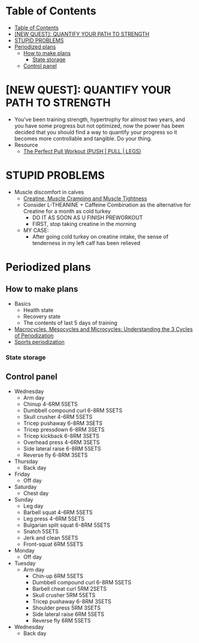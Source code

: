 # Table of Contents
- [Table of Contents](#table-of-contents)
- [\[NEW QUEST\]: QUANTIFY YOUR PATH TO STRENGTH](#new-quest-quantify-your-path-to-strength)
- [STUPID PROBLEMS](#stupid-problems)
- [Periodized plans](#periodized-plans)
  - [How to make plans](#how-to-make-plans)
    - [State storage](#state-storage)
  - [Control panel](#control-panel)

# \[NEW QUEST\]: QUANTIFY YOUR PATH TO STRENGTH
- You've been training strength, hypertrophy for almost two years, and you have some progress but not optimized, now the power has been decided that you should find a way to quantify your progress so it becomes more controllable and tangible. Do your thing.
- Resource
  - [The Perfect Pull Workout (PUSH | PULL | LEGS)](https://www.youtube.com/watch?v=IOl42YpK_Es)

# STUPID PROBLEMS
- Muscle discomfort in calves
  - [Creatine, Muscle Cramping and Muscle Tightness](http://www.andersenchiro.com/Creatine,%20Muscle%20Cramping%20and%20Muscle%20Tightness.htm)
  - Consider L-THEANINE + Caffeine Combination as the alternative for Creatine for a month as cold turkey 
    - DO IT AS SOON AS U FINISH PREWORKOUT
    - FIRST, stop taking creatine in the morning
  - MY CASE:
    - After going cold turkey on creatine intake, the sense of tenderness in my left calf has been relieved

# Periodized plans
## How to make plans
- Basics
  - Health state
  - Recovery state
  - The contents of last 5 days of training
- [Macrocycles, Mesocycles and Microcycles: Understanding the 3 Cycles of Periodization](https://www.trainingpeaks.com/blog/macrocycles-mesocycles-and-microcycles-understanding-the-3-cycles-of-periodization/#:~:text=A%20mesocycle%20refers%20to%20a,usually%20a%20week%20of%20training.)
- [Sports periodization](https://en.wikipedia.org/wiki/Sports_periodization#:~:text=The%20microcycle%20is%20generally%20up,representing%20a%20year%20or%20two.)
### State storage
## Control panel
- Wednesday
  - Arm day
  - Chinup 4-6RM 5SETS
  - Dumbbell compound curl 6-8RM 5SETS
  - Skull crusher 4-6RM 5SETS
  - Tricep pushaway 6-8RM 3SETS
  - Tricep pressdown 6-8RM 3SETS
  - Tricep kickback 6-8RM 3SETS
  - Overhead press 4-6RM 3SETS
  - Side lateral raise 6-8RM 5SETS
  - Reverse fly 6-8RM 3SETS
- Thursday
  - Back day
- Friday
  - Off day
- Saturday
  - Chest day
- Sunday
  - Leg day
  - Barbell squat 4-6RM 5SETS
  - Leg press 4-6RM 5SETS
  - Bulgarian split squat 6-8RM 5SETS
  - Snatch 5SETS
  - Jerk and clean 5SETS
  - Front-squat 6RM 5SETS
- Monday
  - Off day
- Tuesday
  - Arm day
    - Chin-up 6RM 5SETS
    - Dumbbell compound curl 6-8RM 5SETS
    - Barbell cheat curl 5RM 2SETS
    - Skull crusher 5RM 5SETS
    - Tricep pushaway 6-8RM 3SETS
    - Shoulder press 5RM 3SETS
    - Side lateral raise 6RM 5SETS
    - Reverse fly 6RM 5SETS
- Wednesday
  - Back day